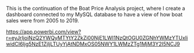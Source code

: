 This is the continuation of the Boat Price Analysis project, where I create a dashboard connected to my MySQL database to have a view of how boat sales were from 2005 to 2019.


https://app.powerbi.com/view?r=eyJrIjoiNzQ2YWQyMTYtY2ZkZi00NjE1LWI1NzQtOGU0ZGNhYWMzYTUxIiwidCI6Ijg5NzE1ZjljLTUyYjAtNDMxOS05NWY1LWMzZTg1MjM3Y2I5NCJ9
